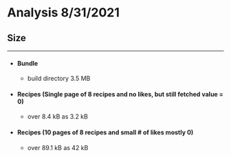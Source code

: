 # Analysis 8/31/2021
## Size
---



- #### Bundle
    - build directory 3.5 MB
- #### Recipes (Single page of 8 recipes and no likes, but still fetched value = 0)
    - over 8.4 kB as 3.2 kB 
- #### Recipes (10 pages of 8 recipes and small # of likes mostly 0)
    - over 89.1 kB as 42 kB 


